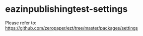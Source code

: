 # eazinpublishingtest-settings

Please refer to:
https://github.com/zeropaper/ezt/tree/master/packages/settings